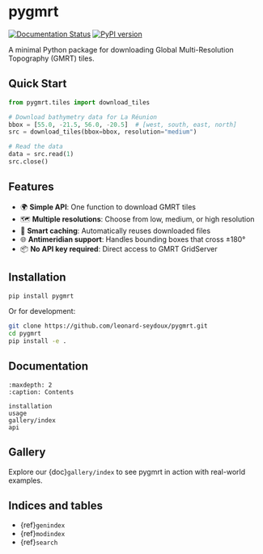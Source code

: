 # pygmrt

[![Documentation Status](https://readthedocs.org/projects/pygmrt/badge/?version=latest)](https://pygmrt.readthedocs.io/en/latest/?badge=latest)
[![PyPI version](https://badge.fury.io/py/pygmrt.svg)](https://badge.fury.io/py/pygmrt)

A minimal Python package for downloading Global Multi-Resolution Topography (GMRT) tiles.

## Quick Start

```python
from pygmrt.tiles import download_tiles

# Download bathymetry data for La Réunion
bbox = [55.0, -21.5, 56.0, -20.5]  # [west, south, east, north]
src = download_tiles(bbox=bbox, resolution="medium")

# Read the data
data = src.read(1)
src.close()
```

## Features

- 🌍 **Simple API**: One function to download GMRT tiles
- 🗺️ **Multiple resolutions**: Choose from low, medium, or high resolution
- 🔄 **Smart caching**: Automatically reuses downloaded files
- 🌐 **Antimeridian support**: Handles bounding boxes that cross ±180°
- 📦 **No API key required**: Direct access to GMRT GridServer

## Installation

```bash
pip install pygmrt
```

Or for development:

```bash
git clone https://github.com/leonard-seydoux/pygmrt.git
cd pygmrt
pip install -e .
```

## Documentation

```{toctree}
:maxdepth: 2
:caption: Contents

installation
usage
gallery/index
api
```

## Gallery

Explore our {doc}`gallery/index` to see pygmrt in action with real-world examples.

## Indices and tables

- {ref}`genindex`
- {ref}`modindex`
- {ref}`search`